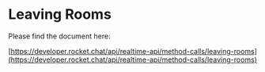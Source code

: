 # Leaving Rooms

Please find the document here: 

[https://developer.rocket.chat/api/realtime-api/method-calls/leaving-rooms](https://developer.rocket.chat/api/realtime-api/method-calls/leaving-rooms)

